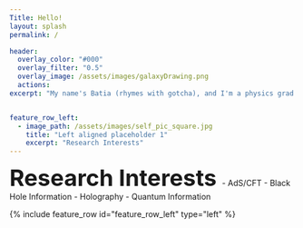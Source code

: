 ```yaml
---
Title: Hello!
layout: splash
permalink: /

header:
  overlay_color: "#000"
  overlay_filter: "0.5"
  overlay_image: /assets/images/galaxyDrawing.png
  actions:
excerpt: "My name's Batia (rhymes with gotcha), and I'm a physics grad student. Please enjoy my website!"


feature_row_left:
  - image_path: /assets/images/self_pic_square.jpg
    title: "Left aligned placeholder 1"
    excerpt: "Research Interests"
---
```


<span style="font-weight:700;font-size:40px"> 
Research Interests
</span>
- AdS/CFT
- Black Hole Information
- Holography
- Quantum Information

{% include feature_row id="feature_row_left" type="left" %}
